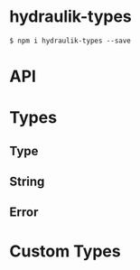 # hydraulik-types

`$ npm i hydraulik-types --save`

# API

# Types

## Type

## String

## Error

# Custom Types

